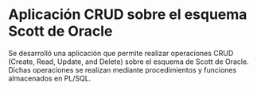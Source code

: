 # Aplicación CRUD sobre el esquema Scott de Oracle

Se desarrolló una aplicación que permite realizar operaciones CRUD (Create, Read, Update, and Delete) sobre el esquema de Scott de Oracle. Dichas operaciones se realizan mediante procedimientos y funciones almacenados en PL/SQL.